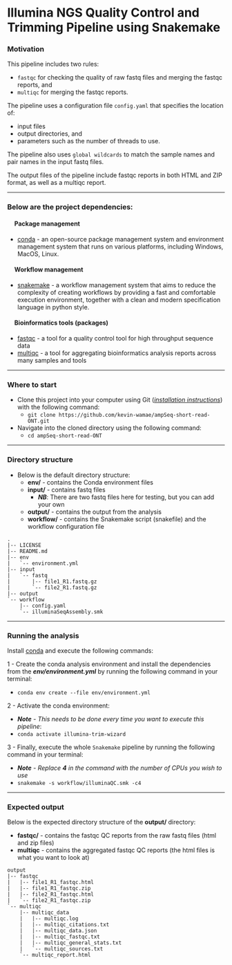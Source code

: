 # Illumina NGS Quality Control and Trimming Pipeline using Snakemake
### Motivation


This pipeline includes two rules:
- `fastqc` for checking the quality of raw fastq files and merging the fastqc reports, and
- `multiqc` for merging the fastqc reports.
  
The pipeline uses a configuration file `config.yaml` that specifies the location of:
- input files
- output directories, and
- parameters such as the number of threads to use.

The pipeline also uses `global wildcards` to match the sample names and pair names in the input fastq files.

The output files of the pipeline include fastqc reports in both HTML and ZIP format, as well as a multiqc report.

---

### Below are the project dependencies:

#### &nbsp;&nbsp;&nbsp;&nbsp; Package management
- [conda](https://conda.io/projects/conda/en/latest/user-guide/install/index.html) - an open-source package management system and environment management system that runs on various platforms, including Windows, MacOS, Linux.

#### &nbsp;&nbsp;&nbsp;&nbsp; Workflow management
- [snakemake](https://anaconda.org/bioconda/snakemake) - a workflow management system that aims to reduce the complexity of creating workflows by providing a fast and comfortable execution environment, together with a clean and modern specification language in python style.


#### &nbsp;&nbsp;&nbsp;&nbsp; Bioinformatics tools (packages)
- [fastqc](https://anaconda.org/bioconda/fastqc) - a tool for a quality control tool for high throughput sequence data
- [multiqc](https://anaconda.org/bioconda/multiqc) - a tool for aggregating bioinformatics analysis reports across many samples and tools


---

### Where to start
- Clone this project into your computer using Git ([_installation instructions_](https://git-scm.com/book/en/v2/Getting-Started-Installing-Git)) with the following command:
  - `git clone https://github.com/kevin-wamae/ampSeq-short-read-ONT.git`
- Navigate into the cloned directory using the following command:
  - `cd ampSeq-short-read-ONT`
 
 ---

### Directory structure
- Below is the default directory structure:
    - **env/**   - contains the Conda environment files
    - **input/** - contains fastq files
      - **_NB_**: There are two fastq files here for testing, but you can add your own
    - **output/** - contains the output from the analysis
    - **workflow/** - contains the Snakemake script (snakefile) and the workflow configuration file
```
.
|-- LICENSE
|-- README.md
|-- env
|   `-- environment.yml
|-- input
|   `-- fastq
|       |-- file1_R1.fastq.gz
|       `-- file2_R1.fastq.gz
|-- output
`-- workflow
    |-- config.yaml
    `-- illuminaSeqAssembly.smk
```

---

### Running the analysis
Install [conda](https://conda.io/projects/conda/en/latest/user-guide/install/index.html) and execute the following commands:

1 - Create the conda analysis environment and install the dependencies from the ***env/environment.yml*** by running the following command in your terminal:
  - `conda env create --file env/environment.yml`
  
2 - Activate the conda environment:
  - _**Note** - This needs to be done every time you want to execute this pipeline_:
  - `conda activate illumina-trim-wizard`


3 - Finally, execute the whole `Snakemake` pipeline by running the following command in your terminal:
  - _**Note** - Replace **4** in the command with the number of CPUs you wish to use_
  - `snakemake -s workflow/illuminaQC.smk -c4`

  
  ---
  
  ### Expected output
  Below is the expected directory structure of the **output/** directory:
  - **fastqc/** - contains the fastqc QC reports from the raw fastq files (html and zip files)
  - **multiqc** - contains the aggregated fastqc QC reports (the html files is what you want to look at)
```
output
|-- fastqc
|   |-- file1_R1_fastqc.html
|   |-- file1_R1_fastqc.zip
|   |-- file2_R1_fastqc.html
|   `-- file2_R1_fastqc.zip
`-- multiqc
    |-- multiqc_data
    |   |-- multiqc.log
    |   |-- multiqc_citations.txt
    |   |-- multiqc_data.json
    |   |-- multiqc_fastqc.txt
    |   |-- multiqc_general_stats.txt
    |   `-- multiqc_sources.txt
    `-- multiqc_report.html
```

